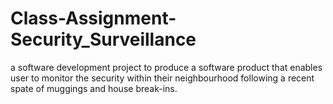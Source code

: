 # Class-Assignment-Security_Surveillance
a software development project to produce a software product that enables user to monitor the security within their neighbourhood following a recent spate of muggings and house break-ins.
